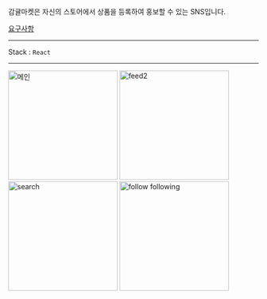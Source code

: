 
감귤마켓은 자신의 스토어에서 상품을 등록하여 홍보할 수 있는 SNS입니다.

[요구사항](https://silver-lumber-2a3.notion.site/List-8a9f27e26ce042d4b68f9ec86ce67cc9)

---

Stack : `React` 

---

<div>

<img width="220" alt="메인" src="https://user-images.githubusercontent.com/57563053/154170937-2bd2c2ed-fd72-4c0a-8be9-34b541db7e33.png">
<img width="220" alt="feed2" src="https://user-images.githubusercontent.com/57563053/154171322-9efb687d-cc20-4ec1-9851-215b8b5d6a15.png">
<img width="220" alt="search" src="https://user-images.githubusercontent.com/57563053/154171428-a506df1c-fe7e-415e-ba25-e1fb2cd4bf16.png">
<img width="220" alt="follow following" src="https://user-images.githubusercontent.com/57563053/154171563-0ae60abe-0eb6-41e3-bbb5-400a81d3d805.png">
</div>

